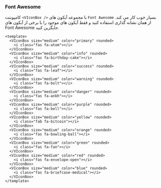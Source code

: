 ### Font Awesome

کامپوننت `<VIconBox />` با مجموعه آیکون های `Font Awesome` بسیار خوب کار می کند.
از همان نشانه گذاری استفاده کنید و فقط آیکون های موجود را با برخی از آیکون های Font Awesome جایگزین کنید.

<!--code-->

```vue
<template>
  <VIconBox size="medium" color="primary" rounded>
    <i class="fas fa-atom"></i>
  </VIconBox>
  <VIconBox size="medium" color="info" rounded>
    <i class="fas fa-birthday-cake"></i>
  </VIconBox>
  <VIconBox size="medium" color="success" rounded>
    <i class="fas fa-leaf"></i>
  </VIconBox>
  <VIconBox size="medium" color="warning" rounded>
    <i class="fas fa-bolt"></i>
  </VIconBox>
  <VIconBox size="medium" color="danger" rounded>
    <i class="fas fa-ankh"></i>
  </VIconBox>
  <VIconBox size="medium" color="purple" rounded>
    <i class="fas fa-bell"></i>
  </VIconBox>
  <VIconBox size="medium" color="yellow" rounded>
    <i class="fab fa-bitcoin"></i>
  </VIconBox>
  <VIconBox size="medium" color="orange" rounded>
    <i class="fas fa-bowling-ball"></i>
  </VIconBox>
  <VIconBox size="medium" color="green" rounded>
    <i class="fas fa-fan"></i>
  </VIconBox>
  <VIconBox size="medium" color="red" rounded>
    <i class="fas fa-envelope-open"></i>
  </VIconBox>
  <VIconBox size="medium" color="blue" rounded>
    <i class="fas fa-briefcase-medical"></i>
  </VIconBox>
</template>
```

<!--/code-->

<!--example-->

<div class="icon-boxes">
    <VIconBox size="medium" color="primary" rounded>
        <i class="fas fa-atom"></i>
    </VIconBox>
    <VIconBox size="medium" color="info" rounded>
        <i class="fas fa-birthday-cake"></i>
    </VIconBox>
    <VIconBox size="medium" color="success" rounded>
        <i class="fas fa-leaf"></i>
    </VIconBox>
    <VIconBox size="medium" color="warning" rounded>
        <i class="fas fa-bolt"></i>
    </VIconBox>
    <VIconBox size="medium" color="danger" rounded>
        <i class="fas fa-ankh"></i>
    </VIconBox>
    <VIconBox size="medium" color="purple" rounded>
        <i class="fas fa-bell"></i>
    </VIconBox>
    <VIconBox size="medium" color="yellow" rounded>
        <i class="fab fa-bitcoin"></i>
    </VIconBox>
    <VIconBox size="medium" color="orange" rounded>
        <i class="fas fa-bowling-ball"></i>
    </VIconBox>
    <VIconBox size="medium" color="green" rounded>
        <i class="fas fa-fan"></i>
    </VIconBox>
    <VIconBox size="medium" color="red" rounded>
        <i class="fas fa-envelope-open"></i>
    </VIconBox>
    <VIconBox size="medium" color="blue" rounded>
        <i class="fas fa-briefcase-medical"></i>
    </VIconBox>
</div>

<!--/example-->
